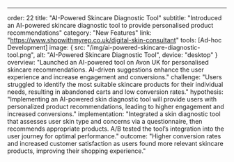 ---
order: 22
title: "AI-Powered Skincare Diagnostic Tool"
subtitle: "Introduced an AI-powered skincare diagnostic tool to provide personalised product recommendations"
category: "New Features"
link: "https://www.shopwithmyrep.co.uk/digital-skin-consultant"
tools: [Ad-hoc Development]
image: {
    src: "/img/ai-powered-skincare-diagnostic-tool.png",
    alt: "AI-Powered Skincare Diagnostic Tool",
    device: "desktop"
}
overview: "Launched an AI-powered tool on Avon UK for personalised skincare recommendations. AI-driven suggestions enhance the user experience and increase engagement and conversions."
challenge: "Users struggled to identify the most suitable skincare products for their individual needs, resulting in abandoned carts and low conversion rates."
hypothesis: "Implementing an AI-powered skin diagnostic tool will provide users with personalized product recommendations, leading to higher engagement and increased conversions."
implementation: "Integrated a skin diagnostic tool that assesses user skin type and concerns via a questionnaire, then recommends appropriate products. A/B tested the tool’s integration into the user journey for optimal performance."
outcome: "Higher conversion rates and increased customer satisfaction as users found more relevant skincare products, improving their shopping experience."